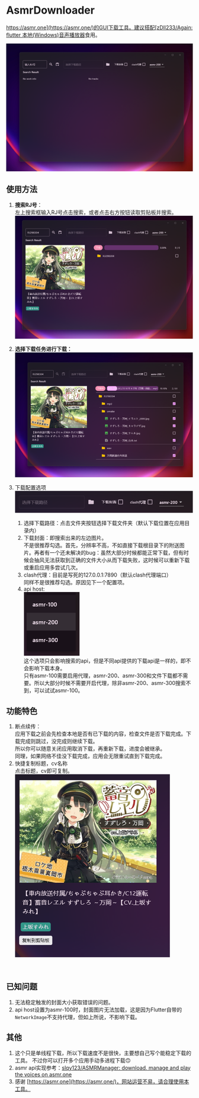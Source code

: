 # AsmrDownloader

[https://asmr.one](https://asmr.one/)的GUI下载工具。建议搭配[zDll233/Again: flutter 本地(Windows)音声播放器](https://github.com/zDll233/Again)食用。

​![image-20241130170134-is83sj1](screenshots/image-20241130170134-is83sj1.png)​

## 使用方法

1. **搜索RJ号**：  
    左上搜索框输入RJ号点击搜索，或者点击右方按钮读取剪贴板并搜索。  
    ​![image-20241130170204-ovfg0zi](screenshots/image-20241130170204-ovfg0zi.png)​
2. **选择下载任务进行下载：**   
    ​![image-20241130170442-90pyvwo](screenshots/image-20241130170442-90pyvwo.png)​
3. 下载配置选项  
    ​![image-20241130170557-pmlaery](screenshots/image-20241130170557-pmlaery.png)​

    1. 选择下载路径：点击文件夹按钮选择下载文件夹（默认下载位置在应用目录内）
    2. 下载封面：即搜索出来的左边图片。  
        不是很推荐勾选。首先，分辨率不高，不如直接下载根目录下的附送图片。再者有一个还未解决的bug：虽然大部分时候都能正常下载，但有时候会抽风无法获取到正确的文件大小从而下载失败，这时候可以重新下载或重启应用多尝试几次。
    3. clash代理：目前是写死的127.0.0.1:7890（默认clash代理端口）  
        同样不是很推荐勾选。原因见下一个配置项。
    4. api host:  
        ​![image-20241130171701-pzhxtq3](screenshots/image-20241130171701-pzhxtq3.png)  
        这个选项只会影响搜索的api，但是不同api提供的下载api是一样的，即不会影响下载本身。  
        只有asmr-100需要启用代理，asmr-200、asmr-300和文件下载都不需要。所以大部分时候不需要开启代理，除非asmr-200、asmr-300搜索不到，可以试试asmr-100。

## 功能特色

1. 断点续传：  
    应用下载之前会先检查本地是否有已下载的内容，检查文件是否下载完成。下载完成则跳过，没完成则继续下载。  
    所以你可以随意关闭应用取消下载，再重新下载，进度会被继承。  
    同理，如果网络不佳没下载完成，应用会无限重试直到下载完成。
2. 快捷复制标题，cv名称  
    点击标题，cv即可复制。  
    ​![image-20241130172855-kx1jjzt](screenshots/image-20241130172855-kx1jjzt.png)​

‍

## 已知问题

1. 无法稳定触发的封面大小获取错误的问题。
2. api host设置为asmr-100时，封面图片无法加载，这是因为Flutter自带的`NetworkImage`​不支持代理，但如上所说，不影响下载。

## 其他

1. 这个只是单线程下载，所以下载速度不是很快，主要想自己写个能稳定下载的工具。
    不过你可以打开多个应用手动多进程下载🙃
2. asmr api实现参考：[slqy123/ASMRManager: download, manage and play the voices on asmr.one](https://github.com/slqy123/ASMRManager)
3. 感谢 [https://asmr.one](https://asmr.one/)，网站运营不易，请合理使用本工具。